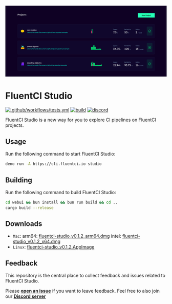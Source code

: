 ![Cover](./.github/assets/fluentci-studio.png)

# FluentCI Studio

[![.github/workflows/tests.yml](https://github.com/fluentci-io/fluentci-studio/actions/workflows/tests.yml/badge.svg)](https://github.com/fluentci-io/fluentci-studio/actions/workflows/tests.yml)
[![build](https://github.com/fluentci-io/fluentci-studio/actions/workflows/release.yml/badge.svg)](https://github.com/fluentci-io/fluentci-studio/actions/workflows/release.yml)
[![discord](https://img.shields.io/discord/1132020671262773358?label=discord&logo=discord&color=5865F2)](https://discord.gg/V4U6dPskKc)

FluentCI Studio is a new way for you to explore CI pipelines on FluentCI projects.

## Usage

Run the following command to start FluentCI Studio:

```bash
deno run -A https://cli.fluentci.io studio
```

## Building

Run the following command to build FluentCI Studio:

```bash
cd webui && bun install && bun run build && cd ..
cargo build --release
```

## Downloads

- `Mac`: arm64: [fluentci-studio_v0.1.2_arm64.dmg](https://github.com/fluentci-io/fluentci-studio/releases/download/v0.1.2/fluentci-studio_v0.1.2_arm64.dmg) intel: [fluentci-studio_v0.1.2_x64.dmg](https://github.com/fluentci-io/fluentci-studio/releases/download/v0.1.2/fluentci-studio_v0.1.2_x64.dmg)
- `Linux`: [fluentci-studio_v0.1.2.AppImage](https://github.com/fluentci-io/fluentci-studio/releases/download/v0.1.2/fluentci-studio_v0.1.2.AppImage)

## Feedback

This repository is the central place to collect feedback and issues related to FluentCI Studio.

Please [**open an issue**](https://github.com/fluentci-io/fluentci-studio/issues/new) if you want to leave feedback. Feel free to also join our [**Discord server**](https://discord.gg/V4U6dPskKc)